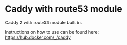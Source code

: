 # Caddy with route53 module

Caddy 2 with route53 module built in.

Instructions on how to use can be found here: https://hub.docker.com/_/caddy
